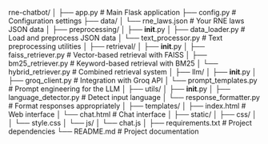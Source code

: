 rne-chatbot/
│
├── app.py                  # Main Flask application
├── config.py               # Configuration settings
├── data/
│   └── rne_laws.json       # Your RNE laws JSON data
│
├── preprocessing/
│   ├── __init__.py
│   ├── data_loader.py      # Load and preprocess JSON data
│   └── text_processor.py   # Text preprocessing utilities
│
├── retrieval/
│   ├── __init__.py
│   ├── faiss_retriever.py  # Vector-based retrieval with FAISS
│   ├── bm25_retriever.py   # Keyword-based retrieval with BM25
│   └── hybrid_retriever.py # Combined retrieval system
│
├── llm/
│   ├── __init__.py
│   ├── groq_client.py      # Integration with Groq API
│   └── prompt_templates.py # Prompt engineering for the LLM
│
├── utils/
│   ├── __init__.py
│   ├── language_detector.py # Detect input language
│   └── response_formatter.py # Format responses appropriately
│
├── templates/
│   ├── index.html          # Web interface
│   └── chat.html           # Chat interface
│
├── static/
│   ├── css/
│   │   └── style.css
│   └── js/
│       └── chat.js
│
├── requirements.txt        # Project dependencies
└── README.md               # Project documentation